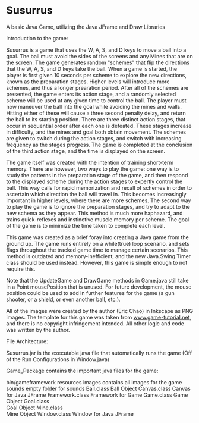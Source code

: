 # Susurrus
A basic Java Game, utilizing the Java JFrame and Draw Libraries


Introduction to the game:
  
Susurrus is a game that uses the W, A, S, and D keys to move a ball into a goal. The ball must avoid the sides of the screens and any Mines that are on the screen. The game generates random "schemes" that flip the directions that the W, A, S, and D keys take the ball. When a game is started, the player is first given 10 seconds per scheme to explore the new directions, known as the preparation stages. Higher levels will introduce more schemes, and thus a longer prearation period. After all of the schemes are presented, the game enters its action stage, and a randomly selected scheme will be used at any given time to control the ball. The player must now maneuver the ball into the goal while avoiding the mines and walls. Hitting either of these will cause a three second penalty delay, and return the ball to its starting position. There are three distinct action stages, that occur in sequential order after each one is defeated. These stages increase in difficulty, and the mines and goal both obtain movement. The schemes are given to switch during the action stages, and switch with increasing frequency as the stages progress. The game is completed at the conclusion of the third action stage, and the time is displayed on the screen.
  
The game itself was created with the intention of training short-term memory. There are however, two ways to play the game: one way is to study the patterns in the preparation stage of the game, and then respond to the displayed scheme during the action stages to expertly control the ball. This way calls for rapid memorization and recall of schemes in order to ascertain which direction the ball will travel in. This becomes increasingly important in higher levels, where there are more schemes. The second way to play the game is to ignore the preparation stages, and try to adapt to the new schema as they appear. This method is much more haphazard, and trains quick-reflexes and instinctive muscle memory per scheme. The goal of the game is to minimize the time taken to complete each level.

  This game was created as a brief foray into creating a Java game from the ground up. The game runs entirely on a while(true) loop scenario, and sets flags throughout the tracked game time to manage certain scenarios. This method is outdated and memory-inefficient, and the new Java.Swing.Timer class should be used instead. However, this game is simple enough to not require this.
  

Note that the UpdateGame and DrawGame methods in Game.java still take in a Point mousePosition that is unused. For future development, the mouse position could be used to add in further features for the game (a gun shooter, or a shield, or even another ball, etc.).

All of the images were created by the author (Eric Chao) in Inkscape as PNG images. The template for this game was taken from www.game-tutorial.net, and there is no copyright infringement intended. All other logic and code was written by the author.


File Architecture:

Susurrus.jar is the executable java file that automatically runs the game (Off of the Run Configurations in Window.java)

Game_Package contains the important java files for the game:

  bin/gameframework
      resources
        images
          contains all images for the game
        sounds
          empty folder for sounds
    Ball.class
      Ball Object 
    Canvas.class
      Canvas for Java JFrame
    Framework.class	
      Framework for Game
    Game.class
      Game Object
    Goal.class	
      Goal Object
    Mine.class	
      Mine Object
    Window.class
      Window for Java JFrame


